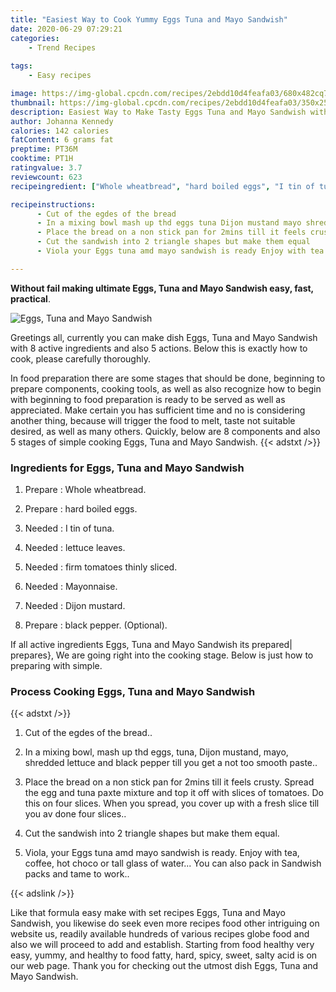 ```yaml
---
title: "Easiest Way to Cook Yummy Eggs Tuna and Mayo Sandwish"
date: 2020-06-29 07:29:21
categories:
    - Trend Recipes
    
tags:
    - Easy recipes

image: https://img-global.cpcdn.com/recipes/2ebdd10d4feafa03/680x482cq70/eggs-tuna-and-mayo-sandwish-recipe-main-photo.jpg
thumbnail: https://img-global.cpcdn.com/recipes/2ebdd10d4feafa03/350x250cq70/eggs-tuna-and-mayo-sandwish-recipe-main-photo.jpg
description: Easiest Way to Make Tasty Eggs Tuna and Mayo Sandwish with 8 ingredients and 5 stages of easy cooking.
author: Johanna Kennedy
calories: 142 calories
fatContent: 6 grams fat
preptime: PT36M
cooktime: PT1H
ratingvalue: 3.7
reviewcount: 623
recipeingredient: ["Whole wheatbread", "hard boiled eggs", "I tin of tuna", "lettuce leaves", "firm tomatoes thinly sliced", "Mayonnaise", "Dijon mustard", "black pepper Optional"]

recipeinstructions: 
      - Cut of the egdes of the bread 
      - In a mixing bowl mash up thd eggs tuna Dijon mustand mayo shredded lettuce and black pepper till you get a not too smooth paste 
      - Place the bread on a non stick pan for 2mins till it feels crusty Spread the egg and tuna paxte mixture and top it off with slices of tomatoes Do this on four slices When you spread you cover up with a fresh slice till you av done four slices 
      - Cut the sandwish into 2 triangle shapes but make them equal 
      - Viola your Eggs tuna amd mayo sandwish is ready Enjoy with tea coffee hot choco or tall glass of water You can also pack in Sandwish packs and tame to work

---
```




**Without fail making ultimate Eggs, Tuna and Mayo Sandwish easy, fast, practical**. 


![Eggs, Tuna and Mayo Sandwish](https://img-global.cpcdn.com/recipes/2ebdd10d4feafa03/680x482cq70/eggs-tuna-and-mayo-sandwish-recipe-main-photo.jpg "Eggs, Tuna and Mayo Sandwish")




Greetings all, currently you can make dish Eggs, Tuna and Mayo Sandwish with 8 active ingredients and also 5 actions. Below this is exactly how to cook, please carefully thoroughly.

In food preparation there are some stages that should be done, beginning to prepare components, cooking tools, as well as also recognize how to begin with beginning to food preparation is ready to be served as well as appreciated. Make certain you has sufficient time and no is considering another thing, because will trigger the food to melt, taste not suitable desired, as well as many others. Quickly, below are 8 components and also 5 stages of simple cooking Eggs, Tuna and Mayo Sandwish.
{{< adstxt />}}

### Ingredients for Eggs, Tuna and Mayo Sandwish


1. Prepare  : Whole wheatbread.

1. Prepare  : hard boiled eggs.

1. Needed  : I tin of tuna.

1. Needed  : lettuce leaves.

1. Needed  : firm tomatoes thinly sliced.

1. Needed  : Mayonnaise.

1. Needed  : Dijon mustard.

1. Prepare  : black pepper. (Optional).



If all active ingredients Eggs, Tuna and Mayo Sandwish its prepared| prepares}, We are going right into the cooking stage. Below is just how to preparing with simple.

### Process Cooking Eggs, Tuna and Mayo Sandwish

{{< adstxt />}}


1. Cut of the egdes of the bread..



1. In a mixing bowl, mash up thd eggs, tuna, Dijon mustand, mayo, shredded lettuce and black pepper till you get a not too smooth paste..



1. Place the bread on a non stick pan for 2mins till it feels crusty. Spread the egg and tuna paxte mixture and top it off with slices of tomatoes. Do this on four slices. When you spread, you cover up with a fresh slice till you av done four slices..



1. Cut the sandwish into 2 triangle shapes but make them equal.



1. Viola, your Eggs tuna amd mayo sandwish is ready. Enjoy with tea, coffee, hot choco or tall glass of water... You can also pack in Sandwish packs and tame to work..





{{< adslink />}}

Like that formula easy make with set recipes Eggs, Tuna and Mayo Sandwish, you likewise do seek even more recipes food other intriguing on website us, readily available hundreds of various recipes globe food and also we will proceed to add and establish. Starting from food healthy very easy, yummy, and healthy to food fatty, hard, spicy, sweet, salty acid is on our web page. Thank you for checking out the utmost dish Eggs, Tuna and Mayo Sandwish.
